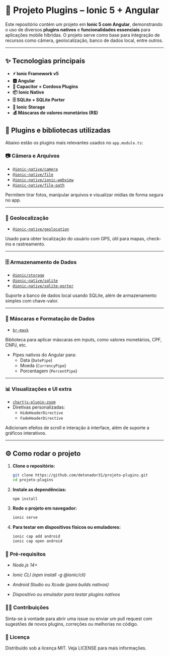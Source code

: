 # 📱 Projeto Plugins – Ionic 5 + Angular

Este repositório contém um projeto em **Ionic 5 com Angular**, demonstrando o uso de diversos **plugins nativos** e **funcionalidades essenciais** para aplicações mobile híbridas. O projeto serve como base para integração de recursos como câmera, geolocalização, banco de dados local, entre outros.

---

## ✨ Tecnologias principais

- **⚡️ Ionic Framework v5**
- **🅰️ Angular**
- **🔌 Capacitor + Cordova Plugins**
- **📦 Ionic Native**
- **🗄 SQLite + SQLite Porter**
- **💾 Ionic Storage**
- **💰 Máscaras de valores monetários (R$)**

## 🔌 Plugins e bibliotecas utilizadas

Abaixo estão os plugins mais relevantes usados no `app.module.ts`:

### 📷 Câmera e Arquivos
- [`@ionic-native/camera`](https://ionicframework.com/docs/native/camera)
- [`@ionic-native/file`](https://ionicframework.com/docs/native/file)
- [`@ionic-native/ionic-webview`](https://ionicframework.com/docs/native/ionic-webview)
- [`@ionic-native/file-path`](https://ionicframework.com/docs/native/file-path)

Permitem tirar fotos, manipular arquivos e visualizar mídias de forma segura no app.

---

### 📍 Geolocalização
- [`@ionic-native/geolocation`](https://ionicframework.com/docs/native/geolocation)

Usado para obter localização do usuário com GPS, útil para mapas, check-ins e rastreamento.

---

### 🗄️ Armazenamento de Dados
- [`@ionic/storage`](https://ionicframework.com/docs/building/storage)
- [`@ionic-native/sqlite`](https://ionicframework.com/docs/native/sqlite)
- [`@ionic-native/sqlite-porter`](https://ionicframework.com/docs/native/sqlite-porter)

Suporte a banco de dados local usando SQLite, além de armazenamento simples com chave-valor.

---

### 💸 Máscaras e Formatação de Dados
- [`br-mask`](https://www.npmjs.com/package/br-mask)

Biblioteca para aplicar máscaras em inputs, como valores monetários, CPF, CNPJ, etc.

- Pipes nativos do Angular para:
  - Data (`DatePipe`)
  - Moeda (`CurrencyPipe`)
  - Porcentagem (`PercentPipe`)

---

### 📊 Visualizações e UI extra
- [`chartjs-plugin-zoom`](https://www.chartjs.org/chartjs-plugin-zoom/latest/)
- Diretivas personalizadas:
  - `HideHeaderDirective`
  - `FadeHeaderDirective`

Adicionam efeitos de scroll e interação à interface, além de suporte a gráficos interativos.

---

## ⚙️ Como rodar o projeto

1. **Clone o repositório:**
   ```bash
   git clone https://github.com/detonador31/projeto-plugins.git
   cd projeto-plugins
   ```
   
2. **Instale as dependências:**
   ```bash
   npm install
   ```
   
3. **Rode o projeto em navegador:**
   ```bash
   ionic serve
   ```
   
4. **Para testar em dispositivos físicos ou emuladores:**
   ```bash
   ionic cap add android
   ionic cap open android
   ```

### 📌 Pré-requisitos
- *Node.js 14+*

- *Ionic CLI (npm install -g @ionic/cli)*

- *Android Studio ou Xcode (para builds nativos)*

- *Dispositivo ou emulador para testar plugins nativos*

### 🧑‍💻 Contribuições
Sinta-se à vontade para abrir uma issue ou enviar um pull request com sugestões de novos plugins, correções ou melhorias no código.

### 📜 Licença
Distribuído sob a licença MIT. Veja LICENSE para mais informações.


